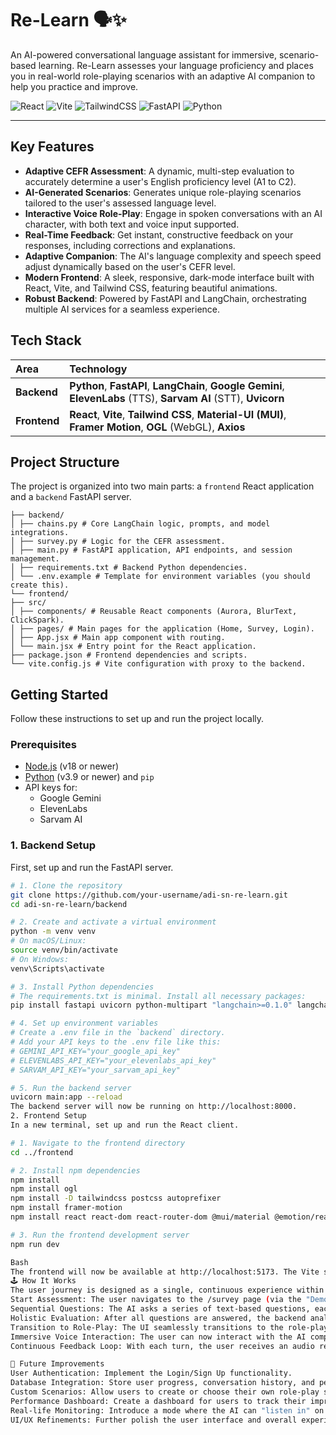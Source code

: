 # Re-Learn 🗣️✨

An AI-powered conversational language assistant for immersive, scenario-based learning. Re-Learn assesses your language proficiency and places you in real-world role-playing scenarios with an adaptive AI companion to help you practice and improve.

![React](https://img.shields.io/badge/react-%2320232a.svg?style=for-the-badge&logo=react&logoColor=%2361DAFB)
![Vite](https://img.shields.io/badge/vite-%23646CFF.svg?style=for-the-badge&logo=vite&logoColor=white)
![TailwindCSS](https://img.shields.io/badge/tailwindcss-%2338B2AC.svg?style=for-the-badge&logo=tailwind-css&logoColor=white)
![FastAPI](https://img.shields.io/badge/FastAPI-005571?style=for-the-badge&logo=fastapi)
![Python](https://img.shields.io/badge/python-3670A0?style=for-the-badge&logo=python&logoColor=ffdd54)

---

##  Key Features

-   **Adaptive CEFR Assessment**: A dynamic, multi-step evaluation to accurately determine a user's English proficiency level (A1 to C2).
-   **AI-Generated Scenarios**: Generates unique role-playing scenarios tailored to the user's assessed language level.
-   **Interactive Voice Role-Play**: Engage in spoken conversations with an AI character, with both text and voice input supported.
-   **Real-Time Feedback**: Get instant, constructive feedback on your responses, including corrections and explanations.
-   **Adaptive Companion**: The AI's language complexity and speech speed adjust dynamically based on the user's CEFR level.
-   **Modern Frontend**: A sleek, responsive, dark-mode interface built with React, Vite, and Tailwind CSS, featuring beautiful animations.
-   **Robust Backend**: Powered by FastAPI and LangChain, orchestrating multiple AI services for a seamless experience.

##  Tech Stack

| Area       | Technology                                                                                                       |
| :--------- | :--------------------------------------------------------------------------------------------------------------- |
| **Backend**  | **Python**, **FastAPI**, **LangChain**, **Google Gemini**, **ElevenLabs** (TTS), **Sarvam AI** (STT), **Uvicorn**      |
| **Frontend** | **React**, **Vite**, **Tailwind CSS**, **Material-UI (MUI)**, **Framer Motion**, **OGL** (WebGL), **Axios**        |

##  Project Structure

The project is organized into two main parts: a `frontend` React application and a `backend` FastAPI server.
```
├── backend/
│ ├── chains.py # Core LangChain logic, prompts, and model integrations.
│ ├── survey.py # Logic for the CEFR assessment.
│ ├── main.py # FastAPI application, API endpoints, and session management.
│ ├── requirements.txt # Backend Python dependencies.
│ └── .env.example # Template for environment variables (you should create this).
└── frontend/
├── src/
│ ├── components/ # Reusable React components (Aurora, BlurText, ClickSpark).
│ ├── pages/ # Main pages for the application (Home, Survey, Login).
│ ├── App.jsx # Main app component with routing.
│ └── main.jsx # Entry point for the React application.
├── package.json # Frontend dependencies and scripts.
└── vite.config.js # Vite configuration with proxy to the backend.
```

##  Getting Started

Follow these instructions to set up and run the project locally.

### Prerequisites

-   [Node.js](https://nodejs.org/) (v18 or newer)
-   [Python](https://www.python.org/downloads/) (v3.9 or newer) and `pip`
-   API keys for:
    -   Google Gemini
    -   ElevenLabs
    -   Sarvam AI

### 1. Backend Setup

First, set up and run the FastAPI server.

```bash
# 1. Clone the repository
git clone https://github.com/your-username/adi-sn-re-learn.git
cd adi-sn-re-learn/backend

# 2. Create and activate a virtual environment
python -m venv venv
# On macOS/Linux:
source venv/bin/activate
# On Windows:
venv\Scripts\activate

# 3. Install Python dependencies
# The requirements.txt is minimal. Install all necessary packages:
pip install fastapi uvicorn python-multipart "langchain>=0.1.0" langchain-google-genai pydantic "elevenlabs>=1.0.0" sarvamai-client python-dotenv "nest-asyncio>=1.0.0"

# 4. Set up environment variables
# Create a .env file in the `backend` directory.
# Add your API keys to the .env file like this:
# GEMINI_API_KEY="your_google_api_key"
# ELEVENLABS_API_KEY="your_elevenlabs_api_key"
# SARVAM_API_KEY="your_sarvam_api_key"

# 5. Run the backend server
uvicorn main:app --reload
The backend server will now be running on http://localhost:8000.
2. Frontend Setup
In a new terminal, set up and run the React client.

# 1. Navigate to the frontend directory
cd ../frontend

# 2. Install npm dependencies
npm install
npm install ogl
npm install -D tailwindcss postcss autoprefixer
npm install framer-motion
npm install react react-dom react-router-dom @mui/material @emotion/react @emotion/styled 

# 3. Run the frontend development server
npm run dev

Bash
The frontend will now be available at http://localhost:5173. The Vite server is configured to automatically proxy API requests to the backend.
🕹️ How It Works
The user journey is designed as a single, continuous experience within the "Demo" page:
Start Assessment: The user navigates to the /survey page (via the "Demo" link), which automatically starts a new session.
Sequential Questions: The AI asks a series of text-based questions, each corresponding to a CEFR level (A1 -> C2).
Holistic Evaluation: After all questions are answered, the backend analyzes the entire transcript to determine a final, accurate CEFR level.
Transition to Role-Play: The UI seamlessly transitions to the role-play stage. The chat history is maintained, and a right-hand panel appears with the AI-generated scenario and feedback sections.
Immersive Voice Interaction: The user can now interact with the AI companion using their voice. The text input is replaced by a microphone button.
Continuous Feedback Loop: With each turn, the user receives an audio reply from the AI, and the feedback panel is updated with live corrections and explanations.

🔮 Future Improvements
User Authentication: Implement the Login/Sign Up functionality.
Database Integration: Store user progress, conversation history, and performance metrics.
Custom Scenarios: Allow users to create or choose their own role-play scenarios.
Performance Dashboard: Create a dashboard for users to track their improvement over time.
Real-life Monitoring: Introduce a mode where the AI can "listen in" on real-world practice conversations (with consent) and provide after-the-fact feedback.
UI/UX Refinements: Further polish the user interface and overall experience.
